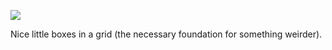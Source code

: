 ![](https://db-feed.s3.amazonaws.com/legacy/gif-2022-09-07_15-56-36-1662580948.gif)

Nice little boxes in a grid (the necessary foundation for something weirder). 
